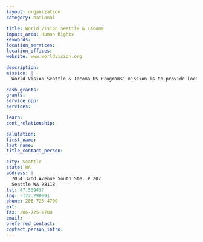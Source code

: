 ```yaml
---
layout: organization
category: national

title: World Vision Seattle & Tacoma
impact_area: Human Rights
keywords: 
location_services: 
location_offices: 
website: www.worldvision.org

description: 
mission: |
  World Vision Seattle & Tacoma US Programs' mission is to provide local churches and other community organizations with community program models, training, and technical assistance so that at-risk youths, ages 13-25, and their families have access to the necessary resources and relationshipd that promote personal success and achievement.

cash_grants: 
grants: 
service_opp: 
services: 

learn: 
cont_relationship: 

salutation: 
first_name: 
last_name: 
title_contact_person: 

city: Seattle
state: WA
address: |
  7054 32nd Avenue South Ste. # 207  
  Seattle WA 98118
lat: 47.539437
lng: -122.290991
phone: 206-725-4700
ext: 
fax: 206-725-4708
email: 
preferred_contact: 
contact_person_intro: 
---
```

